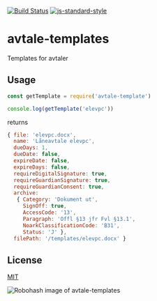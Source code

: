 [![Build Status](https://travis-ci.org/telemark/avtale-templates.svg?branch=master)](https://travis-ci.org/telemark/avtale-templates)
[![js-standard-style](https://img.shields.io/badge/code%20style-standard-brightgreen.svg?style=flat)](https://github.com/feross/standard)

# avtale-templates

Templates for avtaler

## Usage

```JavaScript
const getTemplate = require('avtale-template')

console.log(getTemplate('elevpc'))
```

returns

```JavaScript
{ file: 'elevpc.docx',
  name: 'Låneavtale elevpc',
  dueDays: 1,
  dueDate: false,
  expireDate: false,
  expireDays: false,
  requireDigitalSignature: true,
  requireGuardianSignature: true,
  requireGuardianConsent: true,
  archive:
   { Category: 'Dokument ut',
     SignOff: true,
     AccessCode: '13',
     Paragraph: 'Offl §13 jfr Fvl §13.1',
     NoarkClassificationCode: 'B31',
     Status: 'J' },
  filePath: '/templates/elevpc.docx' }
```

## License

[MIT](LICENSE)

![Robohash image of avtale-templates](https://robots.kebabstudios.party/avtale-templates.png "Robohash image of avtale-templates")